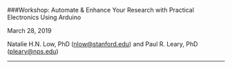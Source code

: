 ###Workshop: Automate & Enhance Your Research with Practical Electronics Using Arduino

March 28, 2019

Natalie H.N. Low, PhD (nlow@stanford.edu) and Paul R. Leary, PhD (pleary@nps.edu)

---

